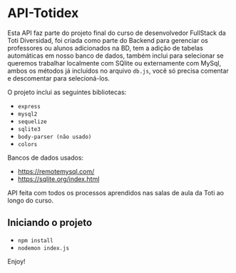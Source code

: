 # API-Totidex

Esta API faz parte do projeto final do curso de desenvolvedor FullStack da Toti Diversidad, foi criada como parte do Backend para gerenciar os professores ou alunos adicionados na BD, tem a adição de tabelas automáticas em nosso banco de dados, também inclui para selecionar se queremos trabalhar localmente com SQlite ou externamente com MySql, ambos os métodos já incluídos no arquivo `db.js`, você só precisa comentar e descomentar para selecioná-los.

O projeto inclui as seguintes bibliotecas:
* `express`
* `mysql2`
* `sequelize`
* `sqlite3`
* `body-parser (não usado)`
* `colors`

Bancos de dados usados:
* https://remotemysql.com/
* https://sqlite.org/index.html 

API feita com todos os processos aprendidos nas salas de aula da Toti ao longo do curso.

## Iniciando o projeto

- `npm install`
- `nodemon index.js`

Enjoy!
